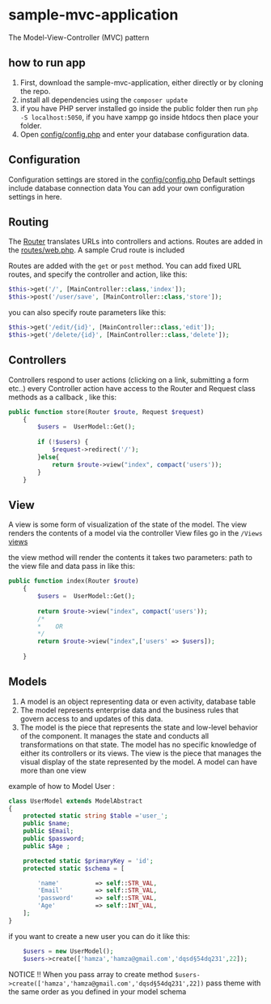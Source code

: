 # sample-mvc-application

The Model-View-Controller (MVC) pattern

## how to run app

1. First, download the sample-mvc-application, either directly or by cloning the repo.
2. install all dependencies using the `composer update`
3. if you have PHP server installed go inside the public folder then run `php -S localhost:5050`,
   if you have xampp go inside htdocs then place your folder.
4. Open [config/config.php](config/config.php) and enter your database configuration data.

## Configuration

Configuration settings are stored in the [config/config.php](config/config.php) Default settings include database connection data You can add your own configuration settings in here.

## Routing

The [Router](Router.php) translates URLs into controllers and actions. Routes are added in the [routes/web.php](routes/web.php). A sample Crud route is included

Routes are added with the `get` or `post` method. You can add fixed URL routes, and specify the controller and action, like this:

```php
$this->get('/', [MainController::class,'index']);
$this->post('/user/save', [MainController::class,'store']);
```

you can also specify route parameters like this:

```php
$this->get('/edit/{id}', [MainController::class,'edit']);
$this->get('/delete/{id}', [MainController::class,'delete']);
```

## Controllers

Controllers respond to user actions (clicking on a link, submitting a form etc..)
every Controller action have access to the Router and Request class methods
as a callback , like this:

```php
public function store(Router $route, Request $request)
    {
        $users =  UserModel::Get();
        
        if (!$users) {
            $request->redirect('/');
        }else{
            return $route->view("index", compact('users'));
        }
    }
```

## View

A view is some form of visualization of the state of the model.
The view renders the contents of a model via the controller View files go in the `/Views`
[views](views)

the view method will render the contents it takes two parameters: path to the view file  and data pass in like this:

```php
public function index(Router $route)
    {
        $users =  UserModel::Get();
        
        return $route->view("index", compact('users')); 
        /* 
        *    OR
        */ 
        return $route->view("index",['users' => $users]);
        
    }
```

## Models

1. A model is an object representing data or even activity,  database table
2. The model represents enterprise data and the business rules that govern access to and updates of this data.
3. The model is the piece that represents the state and low-level behavior of the component. It manages the state and conducts all transformations on that state. The model has no specific knowledge of either its controllers or its views. The view is the piece that manages the visual display of the state represented by the model. A model can have more than one view

example of how to Model User :

```php
class UserModel extends ModelAbstract
{
    protected static string $table ='user_';
    public $name;
    public $Email;
    public $password;
    public $Age ;

    protected static $primaryKey = 'id';
    protected static $schema = [

        'name'          => self::STR_VAL,
        'Email'         => self::STR_VAL,
        'password'      => self::STR_VAL,
        'Age'           => self::INT_VAL,
    ];
}
```

if you want to create a new user you can do it like this:

```php
    $users = new UserModel();
    $users->create(['hamza','hamza@gmail.com','dqsd§54dq231',22]);
```

NOTICE !! When you pass array to create method `$users->create(['hamza','hamza@gmail.com','dqsd§54dq231',22])` pass theme with the same order as you defined in your model schema
